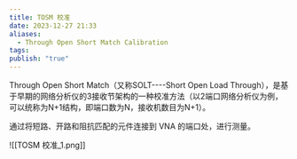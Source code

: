 ```yaml
---
title: TOSM 校准
date: 2023-12-27 21:33
aliases:
  - Through Open Short Match Calibration
tags: 
publish: "true"
---
```

Through Open Short Match（又称SOLT----Short Open Load Through），是基于早期的网络分析仪的3接收节架构的一种校准方法（以2端口网络分析仪为例，可以统称为N+1结构，即端口数为N，接收机数目为N+1）。

通过将短路、开路和阻抗匹配的元件连接到 VNA 的端口处，进行测量。

![[TOSM 校准_1.png]]

